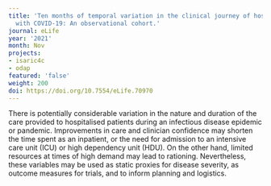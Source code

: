 ```yaml
---
title: 'Ten months of temporal variation in the clinical journey of hospitalised patients
  with COVID-19: An observational cohort.'
journal: eLife
year: '2021'
month: Nov
projects:
- isaric4c
- odap
featured: 'false'
weight: 200
doi: https://doi.org/10.7554/eLife.70970
---
```


There is potentially considerable variation in the nature and duration of the care provided to hospitalised patients during an infectious disease epidemic or pandemic. Improvements in care and clinician confidence may shorten the time spent as an inpatient, or the need for admission to an intensive care unit (ICU) or high dependency unit (HDU). On the other hand, limited resources at times of high demand may lead to rationing. Nevertheless, these variables may be used as static proxies for disease severity, as outcome measures for trials, and to inform planning and logistics.